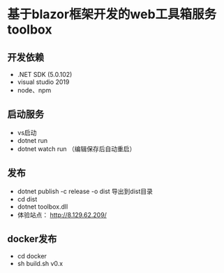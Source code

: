 # 基于blazor框架开发的web工具箱服务 toolbox

## 开发依赖
- .NET SDK (5.0.102)
- visual studio 2019 
- node、npm

## 启动服务
- vs启动
- dotnet run
- dotnet watch run （编辑保存后自动重启）

## 发布
- dotnet publish -c release -o dist 导出到dist目录
- cd dist
- dotnet toolbox.dll
- 体验站点： http://8.129.62.209/

## docker发布
- cd docker
- sh build.sh v0.x
